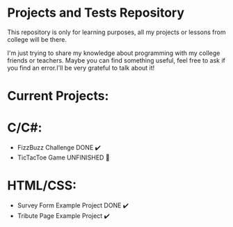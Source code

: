 # Projects and Tests Repository
This repository is only for learning purposes, all my projects or lessons from college will be there.

I'm just trying to share my knowledge about programming  with my college friends or teachers.
Maybe you can find something useful,  feel free to ask if you find an error.I'll be very grateful to talk about it!


# Current Projects:
      
  # C/C#:
              
   - FizzBuzz Challenge  DONE :heavy_check_mark:
   - TicTacToe Game  UNFINISHED :large_orange_diamond:
        
  # HTML/CSS:
              
   - Survey Form Example Project  DONE :heavy_check_mark:
   - Tribute Page Example Project :heavy_check_mark:      
      
